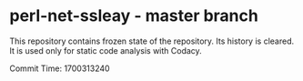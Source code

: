 # perl-net-ssleay - master branch

This repository contains frozen state of the repository.
Its history is cleared. It is used only for static code
analysis with Codacy.

Commit Time: 1700313240